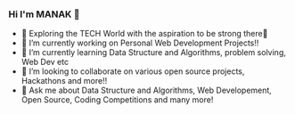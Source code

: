 ### Hi I'm MANAK 👋

- 🚀 Exploring the TECH World with the aspiration to be strong there💪
- 🔭 I’m currently working on Personal Web Development Projects!!
- 🌱 I’m currently learning Data Structure and Algorithms, problem solving, Web Dev etc 
- 👯 I’m looking to collaborate on various open source projects, Hackathons and more!!
- 💬 Ask me about Data Structure and Algorithms, Web Developement, Open Source, Coding Competitions and many more!



